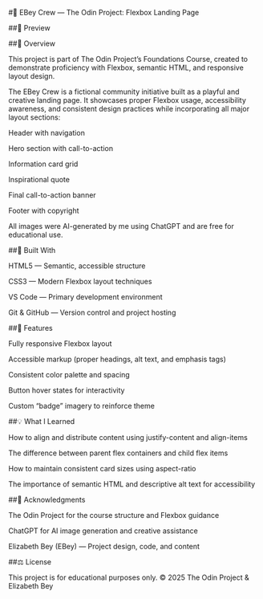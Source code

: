 #🧭 EBey Crew — The Odin Project: Flexbox Landing Page

##📸 Preview


##📖 Overview

This project is part of The Odin Project’s Foundations Course, created to demonstrate proficiency with Flexbox, semantic HTML, and responsive layout design.

The EBey Crew is a fictional community initiative built as a playful and creative landing page. It showcases proper Flexbox usage, accessibility awareness, and consistent design practices while incorporating all major layout sections:

Header with navigation

Hero section with call-to-action

Information card grid

Inspirational quote

Final call-to-action banner

Footer with copyright

All images were AI-generated by me using ChatGPT and are free for educational use.

##🧱 Built With

HTML5 — Semantic, accessible structure

CSS3 — Modern Flexbox layout techniques

VS Code — Primary development environment

Git & GitHub — Version control and project hosting

##🎨 Features

Fully responsive Flexbox layout

Accessible markup (proper headings, alt text, and emphasis tags)

Consistent color palette and spacing

Button hover states for interactivity

Custom “badge” imagery to reinforce theme

##💡 What I Learned

How to align and distribute content using justify-content and align-items

The difference between parent flex containers and child flex items

How to maintain consistent card sizes using aspect-ratio

The importance of semantic HTML and descriptive alt text for accessibility

##🏁 Acknowledgments

The Odin Project for the course structure and Flexbox guidance

ChatGPT for AI image generation and creative assistance

Elizabeth Bey (EBey) — Project design, code, and content

##⚖️ License

This project is for educational purposes only.
© 2025 The Odin Project & Elizabeth Bey